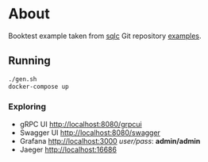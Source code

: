 # About

Booktest example taken from [sqlc][sqlc] Git repository [examples][sqlc-git].

[sqlc]: https://sqlc.dev
[sqlc-git]: https://github.com/kyleconroy/sqlc/tree/main/examples/booktest

## Running

```sh
./gen.sh
docker-compose up
```

### Exploring

- gRPC UI [http://localhost:8080/grpcui](http://localhost:8080/grpcui)
- Swagger UI [http://localhost:8080/swagger](http://localhost:8080/swagger)
- Grafana [http://localhost:3000](http://localhost:3000/d/7_VGtoLma/go-grpc1?orgId=1&refresh=10s&from=now-5m&to=now) *user/pass*: **admin/admin**
- Jaeger [http://localhost:16686](http://localhost:16686)

